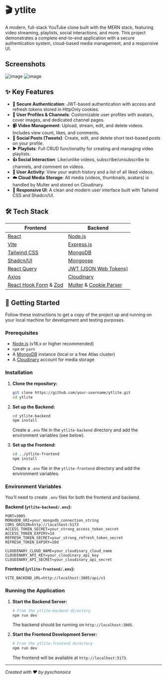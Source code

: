 
# 🎬 ytlite

A modern, full-stack YouTube clone built with the MERN stack, featuring video streaming, playlists, social interactions, and more. This project demonstrates a complete end-to-end application with a secure authentication system, cloud-based media management, and a responsive UI.

## Screenshots
![image](https://github.com/user-attachments/assets/9307af11-3765-4992-b96f-0c2637903a67)
![image](https://github.com/user-attachments/assets/a9bb4106-f52f-4743-b252-de2c94066104)

## ✨ Key Features

-   **🔐 Secure Authentication**: JWT-based authentication with access and refresh tokens stored in HttpOnly cookies.
-   **👤 User Profiles & Channels**: Customizable user profiles with avatars, cover images, and dedicated channel pages.
-   **📹 Video Management**: Upload, stream, edit, and delete videos. Includes view count, likes, and comments.
-   **📝 Social Posts (Tweets)**: Create, edit, and delete short text-based posts on your profile.
-   **▶️ Playlists**: Full CRUD functionality for creating and managing video playlists.
-   **👍 Social Interaction**: Like/unlike videos, subscribe/unsubscribe to channels, and comment on videos.
-   **📜 User Activity**: View your watch history and a list of all liked videos.
-   **☁️ Cloud Media Storage**: All media (videos, thumbnails, avatars) is handled by Multer and stored on Cloudinary.
-   **🚀 Responsive UI**: A clean and modern user interface built with Tailwind CSS and Shadcn/UI.

## 🛠️ Tech Stack

| Frontend                                                                                             | Backend                                                                                             |
| ---------------------------------------------------------------------------------------------------- | --------------------------------------------------------------------------------------------------- |
| [React](https://reactjs.org/)                                                                        | [Node.js](https://nodejs.org/)                                                                      |
| [Vite](https://vitejs.dev/)                                                                          | [Express.js](https://expressjs.com/)                                                                |
| [Tailwind CSS](https://tailwindcss.com/)                                                             | [MongoDB](https://www.mongodb.com/)                                                                 |
| [Shadcn/UI](https://ui.shadcn.com/)                                                                  | [Mongoose](https://mongoosejs.com/)                                                                 |
| [React Query](https://tanstack.com/query/latest)                                                     | [JWT (JSON Web Tokens)](https://jwt.io/)                                                            |
| [Axios](https://axios-http.com/)                                                                     | [Cloudinary](https://cloudinary.com/)                                                               |
| [React Hook Form](https://react-hook-form.com/) & [Zod](https://zod.dev/)                            | [Multer](https://github.com/expressjs/multer) & [Cookie Parser](https://github.com/expressjs/cookie-parser) |

## 🚀 Getting Started

Follow these instructions to get a copy of the project up and running on your local machine for development and testing purposes.

### Prerequisites

-   [Node.js](https://nodejs.org/en/download/) (v18.x or higher recommended)
-   `npm` or `yarn`
-   A [MongoDB](https://www.mongodb.com/try/download/community) instance (local or a free Atlas cluster)
-   A [Cloudinary](https://cloudinary.com/users/register/free) account for media storage

### Installation

1.  **Clone the repository:**
    ```sh
    git clone https://github.com/your-username/ytlite.git
    cd ytlite
    ```

2.  **Set up the Backend:**
    ```sh
    cd ytlite-backend
    npm install
    ```
    Create a `.env` file in the `ytlite-backend` directory and add the environment variables (see below).

3.  **Set up the Frontend:**
    ```sh
    cd ../ytlite-frontend
    npm install
    ```
    Create a `.env` file in the `ytlite-frontend` directory and add the environment variables.

### Environment Variables

You'll need to create `.env` files for both the frontend and backend.

**Backend (`ytlite-backend/.env`):**
```env
PORT=3005
MONGODB_URI=your_mongodb_connection_string
CORS_ORIGIN=http://localhost:5173
ACCESS_TOKEN_SECRET=your_strong_access_token_secret
ACCESS_TOKEN_EXPIRY=1d
REFRESH_TOKEN_SECRET=your_strong_refresh_token_secret
REFRESH_TOKEN_EXPIRY=10d

CLOUDINARY_CLOUD_NAME=your_cloudinary_cloud_name
CLOUDINARY_API_KEY=your_cloudinary_api_key
CLOUDINARY_API_SECRET=your_cloudinary_api_secret
```

**Frontend (`ytlite-frontend/.env`):**
```env
VITE_BACKEND_URL=http://localhost:3005/api/v1
```

### Running the Application

1.  **Start the Backend Server:**
    ```sh
    # From the ytlite-backend directory
    npm run dev
    ```
    The backend should be running on `http://localhost:3005`.

2.  **Start the Frontend Development Server:**
    ```sh
    # From the ytlite-frontend directory
    npm run dev
    ```
    The frontend will be available at `http://localhost:5173`.


---
*Created with ❤️ by pyschonoice*
